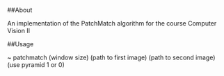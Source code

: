 ##About

An implementation of the PatchMatch algorithm for the course Computer Vision II

##Usage

~ patchmatch (window size) (path to first image) (path to second image) (use pyramid 1 or 0)